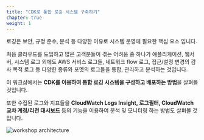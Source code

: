 ```yaml
---
title: "CDK로 통합 로깅 시스템 구축하기"
chapter: true
weight: 1
---
```


로깅은 보안, 규정 준수, 분석 등 다양한 이유로 시스템 운영에 필요한 핵심 요소 입니다.

처음 클라우드를 도입하고 많은 고객분들이 겪는 어려움 중 하나가
애플리케이션, 웹서버, 시스템 로그 외에도 AWS 서비스 로그들, 네트워크 flow 로그, 접근/설정 변경의 감사 목적 로그 등 다양한 종류와 포멧의 로그들을 통합, 관리하고 분석하는 것입니다.

이 워크샵에서는 **CDK를 이용하여 통합 로깅 시스템을 구성하고 배포하는 방법**을 살펴볼 것입니다.

또한 수집된 로그와 지표들을 **CloudWatch Logs Insight, 로그필터, CloudWatch 교차 계정/리전 대시보드** 등의 기능을 이용하여 분석 및 모니터링 하는 방법도 살펴볼 것입니다.

![workshop architecture](/images/overview/architecture.png)



